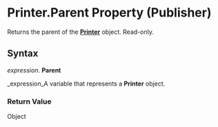 
# Printer.Parent Property (Publisher)

Returns the parent of the  **[Printer](46f8c6a2-4cf1-bb6a-1214-a751440870f2.md)** object. Read-only.


## Syntax

 _expression_. **Parent**

 _expression_A variable that represents a  **Printer** object.


### Return Value

Object

